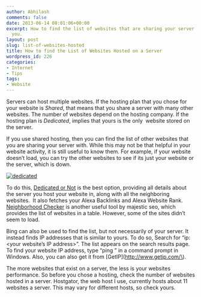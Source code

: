 ```yaml
---
author: Abhilash
comments: false
date: 2013-06-14 08:01:06+00:00
excerpt: How to find the list of websites that are sharing your server space with
  you.
layout: post
slug: list-of-websites-hosted
title: How to find the List of Websites Hosted on a Server
wordpress_id: 226
categories:
- Internet
- Tips
tags:
- Website
---
```


Servers can host multiple websites. If the hosting plan that you chose for your website is _Shared_, that means that you share a server with many other websites. The number of websites depend on the hosting company. If the hosting plan is _Dedicated_, implies that yours is the only  website stored on the server.

If you use shared hosting, then you can find the list of other websites that you are sharing your server with. While this may not be that helpful in your website activity, it is still useful to know them. For example, if your website doesn’t load, you can try the other websites to see if its just your website or the server, which is down.

[![dedicated](https://techcovered.github.io/images/dedicated_thumb.png)](http://img.techcovered.org/tc/dedicated.png)

To do this, [Dedicated or Not](dedicatedornot.com) is the best option, providing all details about the server you host your website in, along with all the neighboring websites.  It also fetches your Alexa Backlinks and Alexa Website Rank. [Neighborhood Checker](http://www.majesticseo.com/reports/neighbourhood-checker) is another useful tool by majestic seo, which provides the list of websites in a table. However, some of the sites didn’t seem to load.

Bing can also be used to find the list, but not necessarily of your server. It instead finds IP addresses that is similar to yours. To do so, Search for “ip: <your website’s IP address>”. The list appears on the search results page. To find your website IP address, type “ping <your website address>” in a command prompt in Windows. Also, you can also get it from [GetIP](http://www.getip.com/\).

The more websites that exist on a server, the less is your websites performance. So before you chose a hosting, check the number of websites hosted in a server. Hostgator, the web host I use, currently hosts about 11 websites a server. This may vary for different hosts, so check yours.

